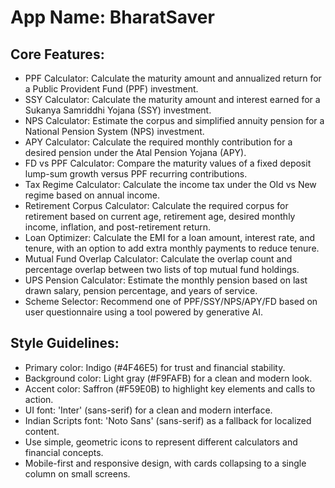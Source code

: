 # **App Name**: BharatSaver

## Core Features:

- PPF Calculator: Calculate the maturity amount and annualized return for a Public Provident Fund (PPF) investment.
- SSY Calculator: Calculate the maturity amount and interest earned for a Sukanya Samriddhi Yojana (SSY) investment.
- NPS Calculator: Estimate the corpus and simplified annuity pension for a National Pension System (NPS) investment.
- APY Calculator: Calculate the required monthly contribution for a desired pension under the Atal Pension Yojana (APY).
- FD vs PPF Calculator: Compare the maturity values of a fixed deposit lump-sum growth versus PPF recurring contributions.
- Tax Regime Calculator: Calculate the income tax under the Old vs New regime based on annual income.
- Retirement Corpus Calculator: Calculate the required corpus for retirement based on current age, retirement age, desired monthly income, inflation, and post-retirement return.
- Loan Optimizer: Calculate the EMI for a loan amount, interest rate, and tenure, with an option to add extra monthly payments to reduce tenure.
- Mutual Fund Overlap Calculator: Calculate the overlap count and percentage overlap between two lists of top mutual fund holdings.
- UPS Pension Calculator: Estimate the monthly pension based on last drawn salary, pension percentage, and years of service.
- Scheme Selector: Recommend one of PPF/SSY/NPS/APY/FD based on user questionnaire using a tool powered by generative AI.

## Style Guidelines:

- Primary color: Indigo (#4F46E5) for trust and financial stability.
- Background color: Light gray (#F9FAFB) for a clean and modern look.
- Accent color: Saffron (#F59E0B) to highlight key elements and calls to action.
- UI font: 'Inter' (sans-serif) for a clean and modern interface.
- Indian Scripts font: 'Noto Sans' (sans-serif) as a fallback for localized content.
- Use simple, geometric icons to represent different calculators and financial concepts.
- Mobile-first and responsive design, with cards collapsing to a single column on small screens.